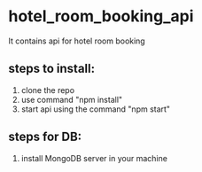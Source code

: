 # hotel_room_booking_api
It contains api for hotel room booking

steps to install:
------------------
1) clone the repo
2) use command "npm install"
3) start api using the command "npm start"

steps for DB:
-------------
1) install MongoDB server in your machine

